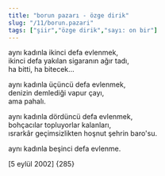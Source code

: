 ```yaml
---
title: "borun pazarı - özge dirik"
slug: "/11/borun.pazari"
tags: ["şiir","özge dirik","sayı: on bir"]
---
```


aynı kadınla ikinci defa evlenmek,  
ikinci defa yakılan sigaranın ağır tadı,  
ha bitti, ha bitecek...

aynı kadınla üçüncü defa evlenmek,  
denizin demlediği vapur çayı,  
ama pahalı.

aynı kadınla dördüncü defa evlenmek,  
bohçacılar topluyorlar kalanları,  
ısrarkâr geçimsizlikten hoşnut şehrin baro'su.

aynı kadınla beşinci defa evlenme.

\[5 eylül 2002\] {285}

